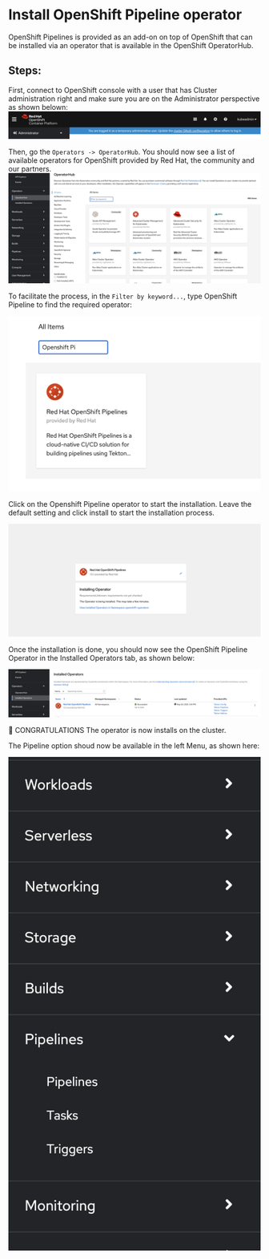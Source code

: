 # Install OpenShift Pipeline operator

OpenShift Pipelines is provided as an add-on on top of OpenShift that can be installed via an operator that is available in the OpenShift OperatorHub.

## Steps:

First, connect to OpenShift console with a user that has Cluster administration right and make sure you are on the Administrator perspective as shown belown:
![Administration Perspective](images/admin-perspective.png)

Then, go the `Operators -> OperatorHub`. You should now see a list of available operators for OpenShift provided by Red Hat, the community and our partners.
![Operator Hub](images/operator-hub.png)

To facilitate the process, in the `Filter by keyword...`, type OpenShift Pipeline to find the required operator:

![Pipeline Operator](images/pipeline-operator.png)

Click on the Openshift Pipeline operator to start the installation.  Leave the default setting and click  install to start the installation process.

![Installation](images/installation.png)

Once the installation is done, you should now see the OpenShift Pipeline Operator in the Installed Operators tab, as shown below:

![Installed Operator Tab](images/install-operator-tab.png)

:tada: CONGRATULATIONS 
The operator is now installs on the cluster.

The Pipeline option shoud now be available in the left Menu, as shown here:

![Left menu](images/left-menu.png)